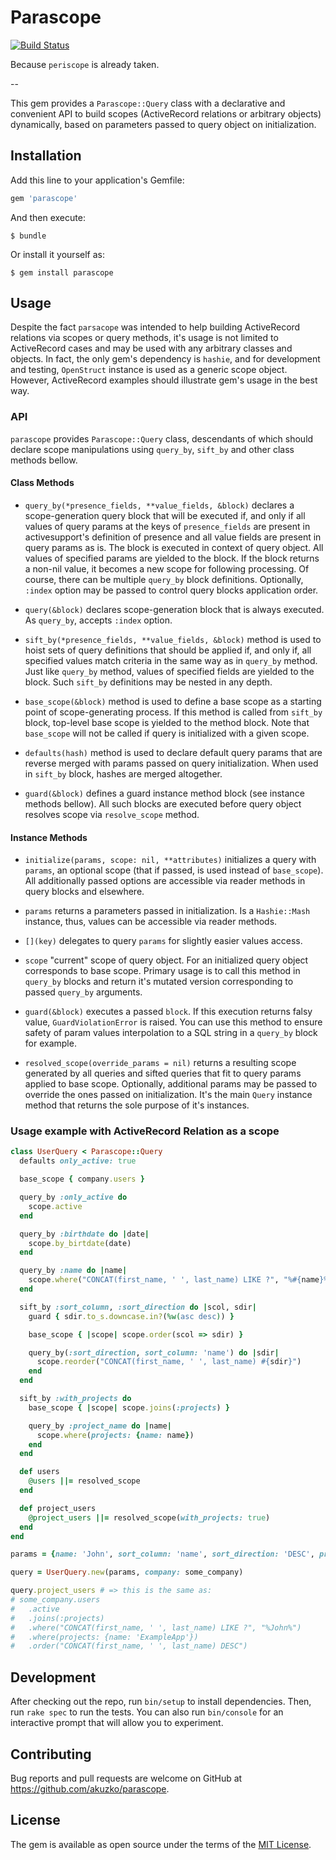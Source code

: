 # Parascope

[![Build Status](https://secure.travis-ci.org/akuzko/parascope.png)](http://travis-ci.org/akuzko/parascope)

Because `periscope` is already taken.

--

This gem provides a `Parascope::Query` class with a declarative and convenient API
to build scopes (ActiveRecord relations or arbitrary objects) dynamically, based
on parameters passed to query object on initialization.

## Installation

Add this line to your application's Gemfile:

```ruby
gem 'parascope'
```

And then execute:

    $ bundle

Or install it yourself as:

    $ gem install parascope

## Usage

Despite the fact `parsacope` was intended to help building ActiveRecord relations
via scopes or query methods, it's usage is not limited to ActiveRecord cases and
may be used with any arbitrary classes and objects. In fact, the only gem's dependency
is `hashie`, and for development and testing, `OpenStruct` instance is used as a
generic scope object. However, ActiveRecord examples should illustrate gem's usage
in the best way.

### API

`parascope` provides `Parascope::Query` class, descendants of which should declare
scope manipulations using `query_by`, `sift_by` and other class methods bellow.

#### Class Methods

- `query_by(*presence_fields, **value_fields, &block)` declares a scope-generation query
  block that will be executed if, and only if all values of query params at the keys of
  `presence_fields` are present in activesupport's definition of presence and all value
  fields are present in query params as is. The block is executed in context of query
  object. All values of specified params are yielded to the block. If the block
  returns a non-nil value, it becomes a new scope for following processing. Of course,
  there can be multiple `query_by` block definitions. Optionally, `:index` option
  may be passed to control query blocks application order.

- `query(&block)` declares scope-generation block that is always executed. As `query_by`,
  accepts `:index` option.

- `sift_by(*presence_fields, **value_fields, &block)` method is used to hoist sets of
  query definitions that should be applied if, and only if, all specified values
  match criteria in the same way as in `query_by` method. Just like `query_by` method,
  values of specified fields are yielded to the block. Such `sift_by` definitions
  may be nested in any depth.

- `base_scope(&block)` method is used to define a base scope as a starting point
  of scope-generating process. If this method is called from `sift_by` block,
  top-level base scope is yielded to the method block. Note that `base_scope` will
  not be called if query is initialized with a given scope.

- `defaults(hash)` method is used to declare default query params that are reverse
  merged with params passed on query initialization. When used in `sift_by` block,
  hashes are merged altogether.

- `guard(&block)` defines a guard instance method block (see instance methods
  bellow). All such blocks are executed before query object resolves scope via
  `resolve_scope` method.

#### Instance Methods

- `initialize(params, scope: nil, **attributes)` initializes a query with `params`,
  an optional scope (that if passed, is used instead of `base_scope`). All additionally
  passed options are accessible via reader methods in query blocks and elsewhere.

- `params` returns a parameters passed in initialization. Is a `Hashie::Mash` instance,
  thus, values can be accessible via reader methods.

- `[](key)` delegates to query `params` for slightly easier values access.

- `scope` "current" scope of query object. For an initialized query object corresponds
  to base scope. Primary usage is to call this method in `query_by` blocks and return
  it's mutated version corresponding to passed `query_by` arguments.

- `guard(&block)` executes a passed `block`. If this execution returns falsy value,
  `GuardViolationError` is raised. You can use this method to ensure safety of param
  values interpolation to a SQL string in a `query_by` block for example.

- `resolved_scope(override_params = nil)` returns a resulting scope generated by
  all queries and sifted queries that fit to query params applied to base scope.
  Optionally, additional params may be passed to override the ones passed on
  initialization. It's the main `Query` instance method that returns the sole
  purpose of it's instances.

### Usage example with ActiveRecord Relation as a scope

```ruby
class UserQuery < Parascope::Query
  defaults only_active: true

  base_scope { company.users }

  query_by :only_active do
    scope.active
  end

  query_by :birthdate do |date|
    scope.by_birtdate(date)
  end

  query_by :name do |name|
    scope.where("CONCAT(first_name, ' ', last_name) LIKE ?", "%#{name}%")
  end

  sift_by :sort_column, :sort_direction do |scol, sdir|
    guard { sdir.to_s.downcase.in?(%w(asc desc)) }

    base_scope { |scope| scope.order(scol => sdir) }

    query_by(:sort_direction, sort_column: 'name') do |sdir|
      scope.reorder("CONCAT(first_name, ' ', last_name) #{sdir}")
    end
  end

  sift_by :with_projects do
    base_scope { |scope| scope.joins(:projects) }

    query_by :project_name do |name|
      scope.where(projects: {name: name})
    end
  end

  def users
    @users ||= resolved_scope
  end

  def project_users
    @project_users ||= resolved_scope(with_projects: true)
  end
end

params = {name: 'John', sort_column: 'name', sort_direction: 'DESC', project_name: 'ExampleApp'}

query = UserQuery.new(params, company: some_company)

query.project_users # => this is the same as:
# some_company.users
#   .active
#   .joins(:projects)
#   .where("CONCAT(first_name, ' ', last_name) LIKE ?", "%John%")
#   .where(projects: {name: 'ExampleApp'})
#   .order("CONCAT(first_name, ' ', last_name) DESC")
```

## Development

After checking out the repo, run `bin/setup` to install dependencies. Then, run
`rake spec` to run the tests. You can also run `bin/console` for an interactive
prompt that will allow you to experiment.

## Contributing

Bug reports and pull requests are welcome on GitHub at https://github.com/akuzko/parascope.


## License

The gem is available as open source under the terms of the
[MIT License](http://opensource.org/licenses/MIT).

